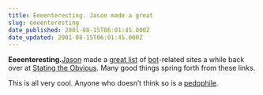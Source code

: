 ```yaml
---
title: Eeeenteresting. Jason made a great
slug: eeeenteresting
date_published: 2001-08-15T06:01:45.000Z
date_updated: 2001-08-15T06:01:45.000Z
---
```


**Eeeenteresting.**[Jason](http://www.kottke.org) made a [great list](http://www.theobvious.com/ubb/Forum2/HTML/000004.html) of [bot](/index.php?blogarch/2001_07_01_archive.php#4773105)-related sites a while back over at [Stating the Obvious](http://www.theobvious.com). Many good things spring forth from these links.

This is all very cool. Anyone who doesn’t think so is a [pedophile](http://www.namely.net/).
